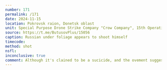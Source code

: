 ```yaml
---
number: 171
permalink: /171
date: 2024-11-15
location: Pokrovsk raion, Donetsk oblast
unit: Special Purpose Drone Strike Company "Crow Company", 15th Operational Assignment Brigade
source: https://t.me/ButusovPlus/15056
caption: Russian under foliage appears to shoot himself
timecode: 
method: shot
nsfl: 
inconclusive: true
comment: Although it's clained to be a sucicide, and the ovement suggests so, it isn't entirely clear from the footage what's going on.
---
```

<script async src="https://telegram.org/js/telegram-widget.js?22" data-telegram-post="ukr_pics/24671" data-width="100%" data-userpic="false"></script>